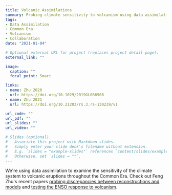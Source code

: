 ```yaml
---
title: Volcanic Assimilations
summary: Probing climate sensitivity to volcanism using data assimilation.
tags:
- Data Assimilation
- Common Era
- Volcanism
- Collaboration
date: "2021-01-04"

# Optional external URL for project (replaces project detail page).
external_link: ""

image:
  caption: ""
  focal_point: Smart

links:
- name: Zhu 2020
  url: https://doi.org/10.1029/2019GL086908
- name: Zhu 2021
  url: https://doi.org/10.21203/rs.3.rs-130239/v1

url_code: ""
url_pdf: ""
url_slides: ""
url_video: ""

# Slides (optional).
#   Associate this project with Markdown slides.
#   Simply enter your slide deck's filename without extension.
#   E.g. `slides = "example-slides"` references `content/slides/example-slides.md`.
#   Otherwise, set `slides = ""`.
---
```


We're using data assimilation to examine the sensitivity of the climate system to volcanic eruptions throughout the Common Era. Check out Feng Zhu's recent papers [probing discrepancies between reconstructions and models](../../publication/4-Volcanic-DA) and [testing the ENSO response to volcanism](../../publication/P2-Volcanoes-ENSO).
